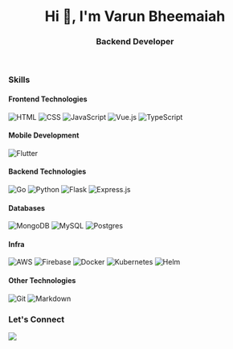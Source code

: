 <h1 align="center">Hi 👋, I'm Varun Bheemaiah</h1>
<h3 align="center">Backend Developer</h3>
<br>

### Skills
#### Frontend Technologies
![HTML](https://img.shields.io/badge/HTML-black?style=for-the-badge&logo=HTML5)
![CSS](https://img.shields.io/badge/CSS-black?style=for-the-badge&logo=CSS3&logoColor=1572B6)
![JavaScript](https://img.shields.io/badge/JavaScript-black?style=for-the-badge&logo=javascript)
![Vue.js](https://img.shields.io/badge/Vue.js-black?style=for-the-badge&logo=Vue.js)
![TypeScript](https://img.shields.io/badge/TypeScript-black?style=for-the-badge&logo=typescript)

#### Mobile Development
![Flutter](https://img.shields.io/badge/Flutter-black?style=for-the-badge&logo=Flutter&logoColor=02569B)

#### Backend Technologies
![Go](https://img.shields.io/badge/Go-black?style=for-the-badge&logo=Go)
![Python](https://img.shields.io/badge/Python-black?style=for-the-badge&logo=Python)
![Flask](https://img.shields.io/badge/Flask-black?style=for-the-badge&logo=Flask)
![Express.js](https://img.shields.io/badge/Express.js-black?style=for-the-badge&logo=express)

#### Databases
![MongoDB](https://img.shields.io/badge/MongoDB-black?style=for-the-badge&logo=MongoDB)
![MySQL](https://img.shields.io/badge/MySQL-black?style=for-the-badge&logo=MySQL&logoColor=1E8CBE)
![Postgres](https://img.shields.io/badge/Postgresql-black?style=for-the-badge&logo=Postgresql)

#### Infra
![AWS](https://img.shields.io/badge/AWS-black?style=for-the-badge&logo=amazon-aws)
![Firebase](https://img.shields.io/badge/Firebase-black?style=for-the-badge&logo=Firebase)
![Docker](https://img.shields.io/badge/Docker-black?style=for-the-badge&logo=docker)
![Kubernetes](https://img.shields.io/badge/Kubernetes-black?style=for-the-badge&logo=kubernetes)
![Helm](https://img.shields.io/badge/Helm-black?style=for-the-badge&logo=helm)

#### Other Technologies
![Git](https://img.shields.io/badge/Git-black?style=for-the-badge&logo=Git)
![Markdown](https://img.shields.io/badge/Markdown-black?style=for-the-badge&logo=markdown)

### Let's Connect
[<img src="https://img.shields.io/badge/LinkedIn-0A66C2.svg?&style=for-the-badge&logo=linkedin&logoColor=white" />](https://www.linkedin.com/in/varunbheemaiah/)
